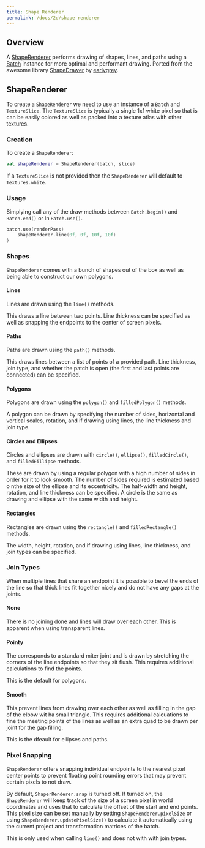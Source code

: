 ```yaml
---
title: Shape Renderer
permalink: /docs/2d/shape-renderer
---
```


## Overview

A [ShapeRenderer](https://github.com/littlektframework/littlekt/blob/master/core/src/commonMain/kotlin/com/lehaine/littlekt/graphics/shape/ShapeRenderer.kt) performs drawing of shapes, lines, and paths using a [Batch](https://github.com/littlektframework/littlekt/blob/master/core/src/commonMain/kotlin/com/lehaine/littlekt/graphics/Batch.kt) instance for more optimal and performant drawing. Ported from the awesome library [ShapeDrawer](https://github.com/earlygrey/shapedrawer) by [earlygrey](https://github.com/earlygrey).

## ShapeRenderer

To create a `ShapeRenderer` we need to use an instance of a `Batch` and `TextureSlice`. The `TextureSlice` is typically a single 1x1 white pixel so that is can be easily colored as well as packed into a texture atlas with other textures.

### Creation

To create a `ShapeRenderer`:

```kotlin
val shapeRenderer = ShapeRenderer(batch, slice)
```

If a `TextureSlice` is not provided then the `ShapeRenderer` will default to `Textures.white`.

### Usage

Simplying call any of the draw methods between `Batch.begin()` and `Batch.end()` or in `Batch.use()`.

```kotlin
batch.use(renderPass)
    shapeRenderer.line(0f, 0f, 10f, 10f)
}
```

### Shapes

`ShapeRenderer` comes with a bunch of shapes out of the box as well as being able to construct our own polygons.

#### Lines

Lines are drawn using the `line()` methods.

This draws a line between two points. Line thickness can be specified as well as snapping the endpoints to the center of screen pixels.

#### Paths

Paths are drawn using the `path()` methods.

This draws lines between a list of points of a provided path. Line thickness, join type, and whether the patch is open (the first and last points are connceted) can be specified.

#### Polygons

Polygons are drawn using the `polygon()` and `filledPolygon()` methods.

A polygon can be drawn by specifying the number of sides, horizontal and vertical scales, rotation, and if drawing using lines, the line thickness and join type.

#### Circles and Ellipses

Circles and ellipses are drawn with `circle()`, `ellipse()`, `filledCircle()`, and `filledEillipse` methods.

These are drawn by using a regular polygon with a high number of sides in order for it to look smooth. The number of sides required is estimated based o nthe size of the ellipse and its eccentricity. The half-width and height, rotation, and line thickness can be specified.
A circle is the same as drawing and ellipse with the same width and height.

#### Rectangles

Rectangles are drawn using the `rectangle()` and `filledRectangle()` methods.

The width, height, rotation, and if drawing using lines, line thickness, and join types can be specified.

### Join Types

When multiple lines that share an endpoint it is possible to bevel the ends of the line so that thick lines fit together nicely and do not have any gaps at the joints.

#### None

There is no joining done and lines will draw over each other. This is apparent when using transparent lines.

#### Pointy

The corresponds to a standard miter joint and is drawn by stretching the corners of the line endpoints so that they sit flush. This requires additional calculations to find the points.

This is the default for polygons.

#### Smooth

This prevent lines from drawing over each other as well as filling in the gap of the elbow wit ha small triangle. This requires additional calcuations to fine the meeting points of the lines as well as an extra quad to be drawn per joint for the gap filling.

This is the dfeault for ellipses and paths.

### Pixel Snapping

`ShapeRenderer` offers snapping individual endpoints to the nearest pixel center points to prevent floating point rounding errors that may prevent certain pixels to not draw.

By default, `ShaperRenderer.snap` is turned off. If turned on, the `ShapeRenderer` will keep track of the size of a screen pixel in world coordinates and uses that to calculate the offset of the start and end points. This pixel size can be set manually by setting `ShapeRenderer.pixelSize` or using `ShapeRenderer.updatePixelSize()` to calculate it automatically using the current project and transformation matrices of the batch.

This is only used when calling `line()` and does not with with join types.
